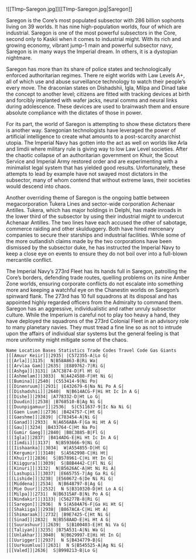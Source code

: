 ![[TImp-Saregon.jpg]][[TImp-Saregon.jpg|Saregon]]

Saregon is the Core’s most populated subsector with 286 billion sophonts living on 39 worlds. It has nine high-population worlds, four of which are industrial. Saregon is one of the most powerful subsectors in the Core, second only to Kaskii when it comes to industrial might. With its rich and growing economy, vibrant jump-1 main and powerful subsector navy, Saregon is in many ways the Imperial dream. In others, it is a dystopian nightmare.

Saregon has more than its share of police states and technologically enforced authoritarian regimes. There re eight worlds with Law Levels A+, all of which use and abuse surveillance technology to watch their people’s every move. The draconian states on Dishadshii, Igla, Milpa and Dinad take the concept to another level; citizens are fitted with tracking devices at birth and forcibly implanted with wafer jacks, neural comms and neural links during adolescence. These devices are used to brainwash them and ensure absolute compliance with the dictates of those in power.

For its part, the world of Saregon is attempting to show these dictators there is another way. Saregonian technologists have leveraged the power of artificial intelligence to create what amounts to a post-scarcity anarchist utopia. The Imperial Navy has gotten into the act as well on worlds like Arla and Iimdii where military rule is giving way to low Law Level societies. After the chaotic collapse of an authoritarian government on Khuir, the Scout Service and Imperial Army restored order and are experimenting with a minimalist legal system that has yielded good results. Unfortunately, these attempts to lead by example have not swayed most dictators in the subsector, many of whom contend that without extreme laws, their societies would descend into chaos.

Another overriding theme of Saregon is the ongoing battle between megacorporation Tukera Lines and sector-wide corporation Achenaar Antilles. Tukera, which has major holdings in Delphi, has made inroads in the lower third of the subsector by using their industrial might to undercut Achenaar Antilles. The two lines have each accused the other of sabotage, commerce raiding and other skulduggery. Both have hired mercenary companies to secure their starships and industrial facilities. While some of the more outlandish claims made by the two corporations have been dismissed by the subsector duke, he has instructed the Imperial Navy to keep a close eye on events to ensure they do not boil over into a full-blown mercantile conflict.

The Imperial Navy’s 273rd Fleet has its hands full in Saregon, patrolling the Core’s borders, defending trade routes, quelling problems on its nine Amber Zone worlds, ensuring corporate conflicts do not escalate into something more and keeping a watchful eye on the Chanestin worlds on Saregon’s spinward flank. The 273rd has 10 full squadrons at its disposal and has appointed highly regarded officers from the Admiralty to command them. Saregon has an aggressive, individualistic and rather unruly subsector culture. While the Imperium is careful not to play too heavy a hand, they have deployed the squadrons of the 273rd Colonial Fleet in an advisory role to many planetary navies. They must tread a fine line so as not to intrude upon the affairs of individual star systems but the general feeling is that more uniformity might mitigate some of the chaos.

```
Name Location Bases Statistics Trade Codes Travel Code Gas Giants
|[[Amuur Keiir]]|2935| |C572355-A|Lo G|
|[[Arla]]|3135|  N|B58A863-B|Ri Wa|
|[[Arvlaa Gam]]|2635| |E889762-7|Ri G|
|[[Ashga]]|3131| |A7C3874-D|Fl Ht G|
|[[Ashmelam]]|3033|  N|A424588-F|Ht Ni G|
|[[Bumina]]|2540| |C553414-9|Ni Po|
|[[Dinenruum]]|2931| |E432679-6|Na Ni Po A G|
|[[Dishadshii]]|2640|  N|B614ACG-F|Hi Ht Ic In A G|
|[[Dishe]]|2934| |A778332-D|Ht Lo G|
|[[Duudin]]|2538| |B768510-B|Ag Ni G|
|[[Duunpigamuur]]|2536|  S|C511637-9|Ic Na Ni G|
|[[Gaen Luum]]|2736| |B424757-C|Ht G|
|[[Gaeshme]]|2839| |C783454-A|Ni G|
|[[Ganad]]|2933|  N|A656ABA-F|Ga Hi Ht A G|
|[[Gau]]|3234| |B433764-C|Ht Na Po|
|[[Gumir Gaeg]]|2840| |B8C3885-B|Fl G|
|[[Igla]]|2837| |B414ADG-E|Hi Ht Ic In A G|
|[[Iimdii]]|3137|  N|B593666-9|Ni G|
|[[Iishaanka]]|3034|  W|A554855-D|Ht G|
|[[Kergumir]]|3140|  S|A562998-C|Hi Ht|
|[[Khuir]]|2836|  S|B578961-C|Hi Ht In G|
|[[Kiiggura]]|3039|  S|B8B4442-C|Fl Ni G|
|[[Kinuri]]|3132|  N|B5626AC-A|Ht Ni Ri A|
|[[Lashupii]]|3037| |E665755-7|Ag Ga Ri G|
|[[Lishide]]|3238| |E560672-6|De Ni Ri G|
|[[Middena]]|2534|  N|B648797-8|Ag G|
|[[Mie Duur]]|2532|  N S|B310320-D|Ht Lo A G|
|[[Milpa]]|2731|  N|B6315AF-B|Ni Po A G|
|[[Nindakir]]|3133| |C56277B-8|Ri G|
|[[Saregon]]|2936|  N S|A584A76-F|Ga Hi Ht G|
|[[Shakiiga]]|2938| |B867ACA-C|Hi Ht A|
|[[Shimaraak]]|2732| |B9E7425-C|Ht Ni G|
|[[Sinad]]|2832|  N|B558AAD-E|Hi Ht A G|
|[[Suurashuur]]|2639|  S|B100403-E|Ht Ni Va G|
|[[Taliyan]]|3235| |B75A531-A|Ni Wa G|
|[[Unlakhar]]|3040|  N|B629997-E|Hi Ht In G|
|[[Uurigger]]|2937|  N S|B434779-B|G|
|[[Uurkuumluu]]|2631|  N S|B545525-A|Ag Ni G|
|[[Valed]]|2636|  S|B998213-B|Lo G|
